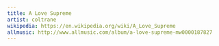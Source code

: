 ```yaml
---
title: A Love Supreme
artist: coltrane
wikipedia: https://en.wikipedia.org/wiki/A_Love_Supreme
allmusic: http://www.allmusic.com/album/a-love-supreme-mw0000187827
---
```


